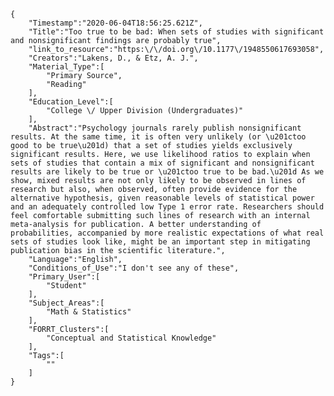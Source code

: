 
    {
        "Timestamp":"2020-06-04T18:56:25.621Z",
        "Title":"Too true to be bad: When sets of studies with significant and nonsignificant findings are probably true",
        "link_to_resource":"https:\/\/doi.org\/10.1177\/1948550617693058",
        "Creators":"Lakens, D., & Etz, A. J.",
        "Material_Type":[
            "Primary Source",
            "Reading"
        ],
        "Education_Level":[
            "College \/ Upper Division (Undergraduates)"
        ],
        "Abstract":"Psychology journals rarely publish nonsignificant results. At the same time, it is often very unlikely (or \u201ctoo good to be true\u201d) that a set of studies yields exclusively significant results. Here, we use likelihood ratios to explain when sets of studies that contain a mix of significant and nonsignificant results are likely to be true or \u201ctoo true to be bad.\u201d As we show, mixed results are not only likely to be observed in lines of research but also, when observed, often provide evidence for the alternative hypothesis, given reasonable levels of statistical power and an adequately controlled low Type 1 error rate. Researchers should feel comfortable submitting such lines of research with an internal meta-analysis for publication. A better understanding of probabilities, accompanied by more realistic expectations of what real sets of studies look like, might be an important step in mitigating publication bias in the scientific literature.",
        "Language":"English",
        "Conditions_of_Use":"I don't see any of these",
        "Primary_User":[
            "Student"
        ],
        "Subject_Areas":[
            "Math & Statistics"
        ],
        "FORRT_Clusters":[
            "Conceptual and Statistical Knowledge"
        ],
        "Tags":[
            ""
        ]
    }
